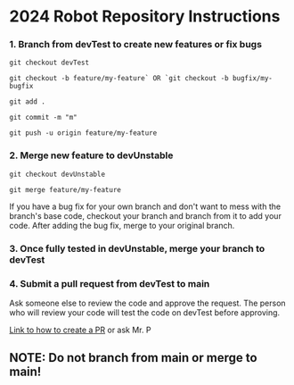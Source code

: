 # 2024 Robot Repository Instructions

### 1. Branch from devTest to create new features or fix bugs

```
git checkout devTest

git checkout -b feature/my-feature` OR `git checkout -b bugfix/my-bugfix

git add .

git commit -m "m"

git push -u origin feature/my-feature
```

### 2. Merge new feature to devUnstable

```
git checkout devUnstable

git merge feature/my-feature
```

If you have a bug fix for your own branch and don't want to mess with the branch's base code, checkout your branch and branch from it to add your code. After adding the bug fix, merge to your original branch.

### 3. Once fully tested in devUnstable, merge your branch to devTest
### 4. Submit a pull request from devTest to main

Ask someone else to review the code and approve the request. The person who will review your code will test the code on devTest before approving.

[Link to how to create a PR](https://docs.github.com/en/pull-requests/collaborating-with-pull-requests/proposing-changes-to-your-work-with-pull-requests/creating-a-pull-request) or ask Mr. P
    
## NOTE: Do not branch from main or merge to main!
